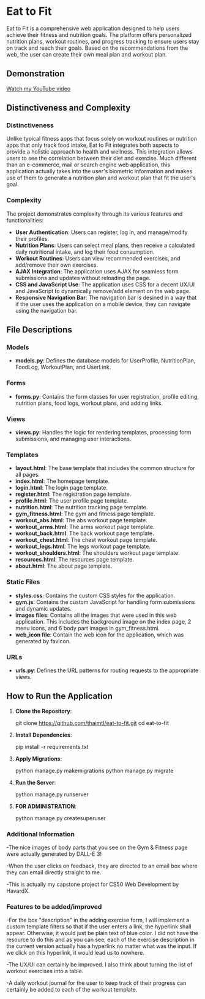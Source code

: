 # Eat to Fit

Eat to Fit is a comprehensive web application designed to help users achieve their fitness and nutrition goals. The platform offers personalized nutrition plans, workout routines, and progress tracking to ensure users stay on track and reach their goals. Based on the recommendations from the web, the user can create their own meal plan and workout plan.

## Demonstration
[Watch my YouTube video](https://youtu.be/P9QOJjMesbU)

## Distinctiveness and Complexity

### Distinctiveness
Unlike typical fitness apps that focus solely on workout routines or nutrition apps that only track food intake, Eat to Fit integrates both aspects to provide a holistic approach to health and wellness. This integration allows users to see the correlation between their diet and exercise. Much different than an e-commerce, mail or search engine web application, this application actually takes into the user's biometric information and makes use of them to generate a nutrition plan and workout plan that fit the user's goal. 

### Complexity
The project demonstrates complexity through its various features and functionalities:
- **User Authentication**: Users can register, log in, and manage/modify their profiles.
- **Nutrition Plans**: Users can select meal plans, then receive a calculated daily nutritional intake, and log their food consumption.
- **Workout Routines**: Users can view recommended exercises, and add/remove their own exercises.
- **AJAX Integration**: The application uses AJAX for seamless form submissions and updates without reloading the page.
- **CSS and JavaScript Use**: The application uses CSS for a decent UX/UI and JavaScript to dynamically remove/add element on the web page.
- **Responsive Navigation Bar**: The navigation bar is desined in a way that if the user uses the application on a mobile device, they can navigate using the navigation bar.
## File Descriptions

### Models
- **models.py**: Defines the database models for UserProfile, NutritionPlan, FoodLog, WorkoutPlan, and UserLink.

### Forms
- **forms.py**: Contains the form classes for user registration, profile editing, nutrition plans, food logs, workout plans, and adding links.

### Views
- **views.py**: Handles the logic for rendering templates, processing form submissions, and managing user interactions.

### Templates
- **layout.html**: The base template that includes the common structure for all pages.
- **index.html**: The homepage template.
- **login.html**: The login page template.
- **register.html**: The registration page template.
- **profile.html**: The user profile page template.
- **nutrition.html**: The nutrition tracking page template.
- **gym_fitness.html**: The gym and fitness page template.
- **workout_abs.html**: The abs workout page template.
- **workout_arms.html**: The arms workout page template.
- **workout_back.html**: The back workout page template.
- **workout_chest.html**: The chest workout page template.
- **workout_legs.html**: The legs workout page template.
- **workout_shoulders.html**: The shoulders workout page template.
- **resources.html**: The resources page template.
- **about.html**: The about page template.

### Static Files
- **styles.css**: Contains the custom CSS styles for the application.
- **gym.js**: Contains the custom JavaScript for handling form submissions and dynamic updates.
- **images files**: Contains all the images that were used in this web application. This includes the background image on the index page, 2 menu icons, and 6 body part images in gym_fitness.html.
- **web_icon file**: Contain the web icon for the application, which was generated by favicon. 

### URLs
- **urls.py**: Defines the URL patterns for routing requests to the appropriate views.

## How to Run the Application

1. **Clone the Repository**: 

   git clone https://github.com/thaimtl/eat-to-fit.git
   cd eat-to-fit
2. **Install Dependencies**:
 
    pip install -r requirements.txt
3. **Apply Migrations**: 
  
    python manage.py makemigrations
    python manage.py migrate
4. **Run the Server**:
   
    python manage.py runserver
5. **FOR ADMINISTRATION**:
 
    python manage.py createsuperuser

### Additional Information
-The nice images of body parts that you see on the Gym & Fitness page were actually generated by DALL-E 3! 

-When the user clicks on feedback, they are directed to an email box where they can email directly straight to me. 

-This is actually my capstone project for CS50 Web Development by HavardX. 

### Features to be added/improved
-For the box "description" in the adding exercise form, I will implement a custom template filters so that if the user enters a link, the hyperlink shall appear. Otherwise, it would just be plain text of blue color. I did not have the resource to do this and as you can see, each of the exercise description in the current version actually has a hyperlink no matter what was the input. If we click on this hyperlink, it would lead us to nowhere.

-The UX/UI can certainly be improved. I also think about turning the list of workout exercises into a table.

-A daily workout journal for the user to keep track of their progress can certainly be added to each of the workout template. 
